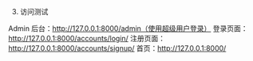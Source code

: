3. 访问测试

Admin 后台：http://127.0.0.1:8000/admin（使用超级用户登录）
登录页面：http://127.0.0.1:8000/accounts/login/
注册页面：http://127.0.0.1:8000/accounts/signup/
首页：http://127.0.0.1:8000/
